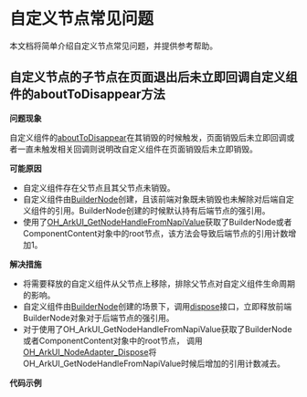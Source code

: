 # 自定义节点常见问题
<!--Kit: ArkUI-->
<!--Subsystem: ArkUI-->
<!--Owner: @xiang-shouxing-->
<!--Designer: @xiang-shouxing-->
<!--Tester: @sally__-->
<!--Adviser: @HelloCrease-->

本文档将简单介绍自定义节点常见问题，并提供参考帮助。

## 自定义节点的子节点在页面退出后未立即回调自定义组件的aboutToDisappear方法

**问题现象**

自定义组件的[aboutToDisappear](../reference/apis-arkui/arkui-ts/ts-custom-component-lifecycle.md)在其销毁的时候触发，页面销毁后未立即回调或者一直未触发相关回调则说明改自定义组件在页面销毁后未立即销毁。

**可能原因**

- 自定义组件存在父节点且其父节点未销毁。
- 自定义组件由[BuilderNode](./arkts-user-defined-arktsNode-builderNode.md)创建，且该前端对象既未销毁也未解除对后端自定义组件的引用。BuilderNode创建的时候默认持有后端节点的强引用。
- 使用了[OH_ArkUI_GetNodeHandleFromNapiValue](../reference/apis-arkui/capi-native-node-napi-h.md#oh_arkui_getnodehandlefromnapivalue)获取了BuilderNode或者ComponentContent对象中的root节点，该方法会导致后端节点的引用计数增加1。

**解决措施**

- 将需要释放的自定义组件从父节点上移除，排除父节点对自定义组件生命周期的影响。
- 自定义组件由[BuilderNode](./arkts-user-defined-arktsNode-builderNode.md)创建的场景下，调用[dispose](../reference/apis-arkui/js-apis-arkui-builderNode.md#dispose12)接口，立即释放前端BuilderNode对象对于后端节点的强引用。
- 对于使用了OH_ArkUI_GetNodeHandleFromNapiValue获取了BuilderNode或者ComponentContent对象中的root节点，
调用[OH_ArkUI_NodeAdapter_Dispose](../reference/apis-arkui/capi-native-node-h.md#oh_arkui_nodeadapter_dispose)将OH_ArkUI_GetNodeHandleFromNapiValue时候后增加的引用计数减去。

**代码示例**
